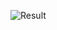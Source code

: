 ![Result](https://github.com/marneneha/marker_lander/blob/main/ResultImages/marker_lander_edited_compressed.gif)